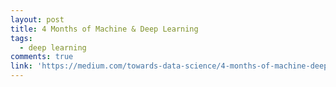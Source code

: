```yaml
---
layout: post
title: 4 Months of Machine & Deep Learning
tags:
  - deep learning
comments: true
link: 'https://medium.com/towards-data-science/4-months-of-machine-deep-learning-89f6ab56a2fd'
---
```

